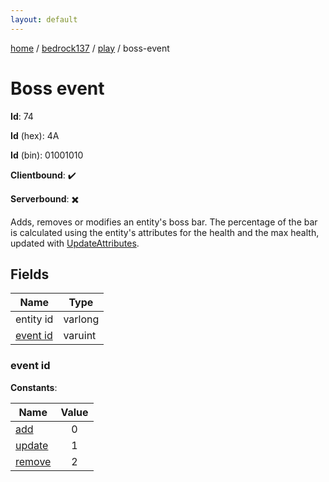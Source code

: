 ```yaml
---
layout: default
---
```


[home](/)  /  [bedrock137](/protocol/bedrock137)  /  [play](/protocol/bedrock137/play)  /  boss-event

# Boss event

**Id**: 74

**Id** (hex): 4A

**Id** (bin): 01001010

**Clientbound**: ✔️

**Serverbound**: ✖️

Adds, removes or modifies an entity's boss bar. The percentage of the bar is calculated using the entity's attributes for the health and the max health, updated with [UpdateAttributes](play_update-attributes).

## Fields

Name | Type
---|---
entity id | varlong
[event id](#event-id) | varuint

### event id

**Constants**:

Name | Value
---|:---:
[add](event-id_add) | 0
[update](event-id_update) | 1
[remove](event-id_remove) | 2

